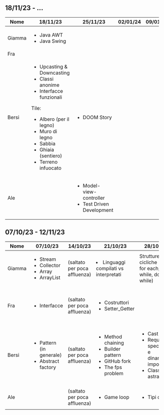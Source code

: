 ## 18/11/23 - ...
| Nome   | 18/11/23                                                                                                                                                                                                                             | 25/11/23                                                           | 02/01/24 | 09/01/24 | 16/01/24 | 23/01/24 |
|--------|--------------------------------------------------------------------------------------------------------------------------------------------------------------------------------------------------------------------------------------|--------------------------------------------------------------------|----------|----------|----------|----------|
| Giamma | <ul><li>Java AWT</li><li>Java Swing</li></ul>                                                                                                                                                                                        |                              |          |          |          |          |
| Fra    |                                                                                                                                                                                                                                      |                                                                    |          |          |          |          |
| Bersi  | <ul><li>Upcasting & Downcasting</li><li>Classi anonime</li><li>Interfacce funzionali</li></ul> Tile: <ul><li>Albero (per il legno)</li><li>Muro di legno</li><li>Sabbia</li><li>Ghiaia (sentiero)</li><li>Terreno infuocato</li></ul> | <ul><li>DOOM Story</li></ul>                                       |          |          |          |          |
| Ale    |                                                                                                                                                                                                                                      | <ul><li>Model-view-controller</li><li>Test Driven Development</li> |          |          |          |          |




## 07/10/23 - 12/11/23
| Nome   | 07/10/23                                                                   | 14/10/23                     | 21/10/23                                                                                              | 28/10/23                                                                                            | 04/11/23                                  | 12/11/23                                                                                                                       |
|--------|----------------------------------------------------------------------------|------------------------------|-------------------------------------------------------------------------------------------------------|-----------------------------------------------------------------------------------------------------|-------------------------------------------|--------------------------------------------------------------------------------------------------------------------------------|
| Giamma | <ul><li>Stream</li><li>Collector</li><li>Array</li><li>ArrayList</li></ul> | (saltato per poca affluenza) | <li>Linguaggi compilati vs interpretati</li>                                                          | Strutture cicliche (for, for each, while, do while)                                                 | <ul><li>Switch, break, continue</li></ul> | <ul><li>Funzioni lambda</li></ul>                                                                                                                |
| Fra    | <ul><li>Interfacce</li></ul>                                               | (saltato per poca affluenza) | <ul><li>Costruttori</li><li>Setter_Getter</li></ul>                                                   |                                                                                                     |                                           | <li>Strategy Pattern</li><li>Metrica Software</li><li>Analisi Statica e Dinamica codice</li></ul>                              |
| Bersi  | <ul><li>Pattern (in generale)</li><li>Abstract factory</li></ul>           | (saltato per poca affluenza) | <ul><li>Method chaining</li><li>Builder pattern</li><li>GitHub fork</li><li>The fps problem</li></ul> | <ul><li>Cast</li><li>Requisiti, specifiche e dinamiche importanti</li><li>Classi astratte</li></ul> | <ul><li>UML</li></ul>                     | <ul><li>Singleton</li><li>DRY</li><li>YAGNI</li><li>AOOO</li><li>LBYL</li><li>EAFP</li><li>Coesione vs accoppiamento</li></ul> |
| Ale    |                                                                            | (saltato per poca affluenza) | <ul><li>Game loop</li></ul>                                                                           | <ul><li>Tipi di dati</li></ul>                                                                      | <ul><li>Regex</li></ul>                   | <ul><li>Cloud computing</li></ul>                                                                                              |

